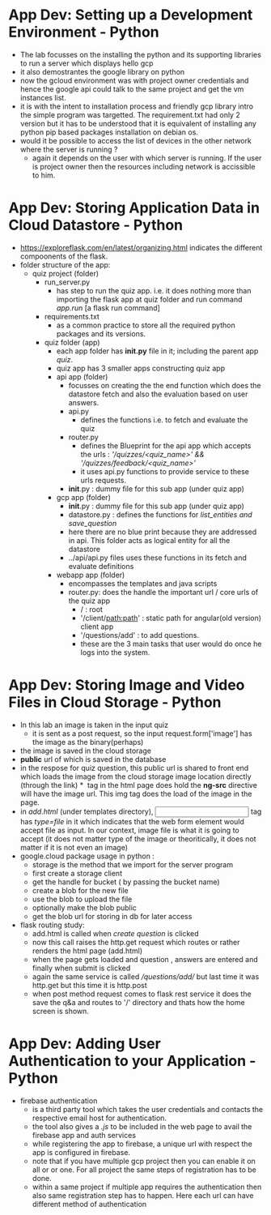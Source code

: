 # App Dev: Setting up a Development Environment - Python
* The lab focusses on the installing the python and its supporting libraries to run a server which displays hello gcp
* it also demostrantes the google library on python
* now the gcloud environment was with project owner credentials and hence the google api could talk to the same project and get the vm instances list.
* it is with the intent to installation process and friendly gcp library intro the simple program was targetted. The requirement.txt had only 2 version  but it has to be understood that it is equivalent of installing any python pip based packages installation on debian os.
* would it be possible to access the list of devices in the other network where the server is running ?
    * again it depends on the user with which server is running. If the user is project owner then the resources including network is accissible to him.
    
# App Dev: Storing Application Data in Cloud Datastore - Python
* https://exploreflask.com/en/latest/organizing.html indicates the different compoonents of the flask. 
* folder structure of the app:
   * quiz project (folder)
      * run_server.py
         * has step to run the quiz app. i.e. it does nothing more than importing the flask app at quiz folder and run command *app.run* [a flask run command]
      * requirements.txt
         * as a common practice to store all the required python packages and its versions.
      * quiz folder (app)
         * each app folder has **__init__.py** file in it; including the parent app *quiz*.
         * quiz app has 3 smaller apps constructing quiz app  
         * api app (folder)
            * focusses on creating the the end function which does the datastore fetch and also the evaluation based on user answers.
            * api.py
               * defines the functions i.e. to fetch and evaluate the quiz
            * router.py
               * defines the Blueprint for the api app which accepts the urls : *'/quizzes/<quiz_name>' && '/quizzes/feedback/<quiz_name>'*
               * it uses api.py functions to provide service to these urls requests.
            * __init__.py : dummy file for this sub app (under quiz app)
         * gcp app (folder)
            * __init__.py : dummy file for this sub app (under quiz app)
            * datastore.py : defines the functions for *list_entities and save_question* 
            * here there are no blue print because they are addressed in api. This folder acts as logical entity for all the datastore 
            * ../api/api.py files uses these functions in its fetch and evaluate definitions
         * webapp app (folder)
            * encompasses the templates and java scripts
            * router.py: does the handle the important url / core urls of the quiz app
               * / : root
               * '/client/<path:path>' : static path for angular(old version) client app
               * '/questions/add' : to add questions.
               * these are the 3 main tasks that user would do once he logs into the system.

# App Dev: Storing Image and Video Files in Cloud Storage - Python
* In this lab an image is taken in the input quiz
   * it is sent as a post request, so the input request.form['image'] has the image as the binary(perhaps)
* the image is saved in the cloud storage
* **public** url of which is saved in the database
* in the respose for quiz question, this public url is shared to front end which loads the image from the cloud storage image location directly (through the link)
      * *<img>* tag in the html page does hold the **ng-src** directive will have the image url. This img tag does the load of the image in the page.
* in *add.html* (under templates directory), *<input>* tag has *type=file* in it which indicates that the web form element would accept file as input. In our context, image file is what it is going to accept (it does not matter type of the image or theoritically, it does not matter if it is not even an image)
* google.cloud package usage in python :
   * storage is the method that we import for the server program
   * first create a storage client
   * get the handle for bucket ( by passing the bucket name)
   * create a blob for the new file
   * use the blob to upload the file
   * optionally make the blob public
   * get the blob url for storing in db for later access
* flask routing study:
   * add.html is called when *create question* is clicked
   * now this call raises the http.get request which routes or rather renders the html page (add.html)
   * when the page gets loaded and question , answers are entered and finally when submit is clicked
   * again the same service is called */questions/add/* but last time it was http.get but this time it is http.post
   * when post method request comes to flask rest service it does the save the q&a and routes to '/' directory and thats how the home screen is shown.

# App Dev: Adding User Authentication to your Application - Python
   * firebase authentication
      * is a third party tool which takes the user credentials and contacts the respective email host for authentication.
      * the tool also gives a *.js* to be included in the web page to avail the firebase app and auth services
      * while registering the app to firebase, a unique url with respect the app is configured in firebase.
      * note that if you have multiple gcp project then you can enable it on all or or one. For all project the same steps of registration has to be done.
      * within a same project if multiple app requires the authentication then also same registration step has to happen. Here each url can have different method of authentication
